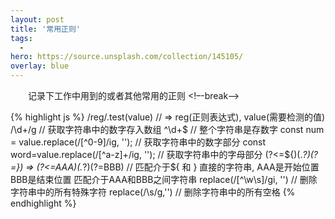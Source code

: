 ```yaml
---
layout: post
title: '常用正则'
tags:
  -
hero: https://source.unsplash.com/collection/145105/
overlay: blue
---
```

&emsp;&emsp;记录下工作中用到的或者其他常用的正则
<!–-break-–>

{% highlight js %}
  /reg/.test(value) // => reg(正则表达式), value(需要检测的值)
  /\d+/g // 获取字符串中的数字存入数组
  ^\d+$ // 整个字符串是存数字
  const num = value.replace(/[^0-9]/ig, ''); // 获取字符串中的数字部分
  const word=value.replace(/[^a-z]+/ig, ''); // 获取字符串中的字母部分
  (?<=\${)(.*?)(?=}) => (?<=AAA)(.*?)(?=BBB) // 匹配介于${ 和 } 直接的字符串, AAA是开始位置 BBB是结束位置 匹配介于AAA和BBB之间字符串
  replace(/[^\w\s]/gi, '') // 删除字符串中的所有特殊字符
  replace(/\s/g,'') // 删除字符串中的所有空格
{% endhighlight %}
